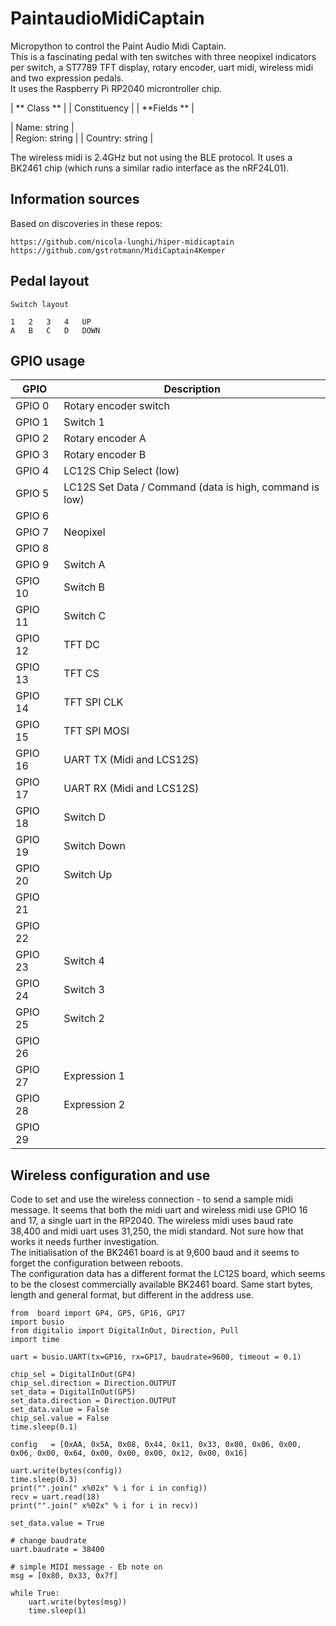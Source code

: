 # PaintaudioMidiCaptain
Micropython to control the Paint Audio Midi Captain.   
This is a fascinating pedal with ten switches with three neopixel indicators per switch, a ST7789 TFT display, rotary encoder, uart midi, wireless midi and two expression pedals.    
It uses the Raspberry Pi RP2040 microntroller chip.   


| ** Class  **                                                      |
| Constituency                                       | 
| **Fields  **                                                   |

| Name: string                                        |    
| Region: string                                      |
| Country: string                                   |



The wireless midi is 2.4GHz but not using the BLE protocol. It uses a BK2461 chip (which runs a similar radio interface as the nRF24L01).   

## Information sources

Based on discoveries in these repos:    

```
https://github.com/nicola-lunghi/hiper-midicaptain
https://github.com/gstrotmann/MidiCaptain4Kemper

```


## Pedal layout    

```
Switch layout

1   2   3   4   UP
A   B   C   D   DOWN
````


## GPIO usage    

| GPIO     | Description                                             |
|----------|---------------------------------------------------------|
| GPIO 0   | Rotary encoder switch                                   | 
| GPIO 1   | Switch 1                                                | 
| GPIO 2   | Rotary encoder A                                        | 
| GPIO 3   | Rotary encoder B                                        |  
| GPIO 4   | LC12S Chip Select (low)                                 | 
| GPIO 5   | LC12S Set Data / Command (data is high, command is low) | 
| GPIO 6   |                                                         | 
| GPIO 7   | Neopixel                                                | 
| GPIO 8   |                                                         | 
| GPIO 9   | Switch A                                                | 
| GPIO 10  | Switch B                                                | 
| GPIO 11  | Switch C                                                | 
| GPIO 12  | TFT DC                                                  | 
| GPIO 13  | TFT CS                                                  | 
| GPIO 14  | TFT SPI CLK                                             | 
| GPIO 15  | TFT SPI MOSI                                            | 
| GPIO 16  | UART TX  (Midi and LCS12S)                              | 
| GPIO 17  | UART RX  (Midi and LCS12S)                              | 
| GPIO 18  | Switch D                                                | 
| GPIO 19  | Switch Down                                             | 
| GPIO 20  | Switch Up                                               | 
| GPIO 21  |                                                         | 
| GPIO 22  |                                                         | 
| GPIO 23  | Switch 4                                                | 
| GPIO 24  | Switch 3                                                | 
| GPIO 25  | Switch 2                                                | 
| GPIO 26  |                                                         | 
| GPIO 27  | Expression 1                                            | 
| GPIO 28  | Expression 2                                            | 
| GPIO 29  |                                                         | 


## Wireless configuration and use    

Code to set and use the wireless connection - to send a sample midi message.
It seems that both the midi uart and wireless midi use GPIO 16 and 17, a single uart in the RP2040.   The wireless midi uses baud rate 38,400 and midi uart uses 31,250, the midi standard.   Not sure how that works it needs further investigation.    
The initialisation of the BK2461 board is at 9,600 baud and it seems to forget the configuration between reboots.   
The configuration data has a different format the LC12S board, which seems to be the closest commercially available BK2461 board.  Same start bytes, length and general format, but different in the address use.   

```
from  board import GP4, GP5, GP16, GP17
import busio
from digitalio import DigitalInOut, Direction, Pull
import time
    
uart = busio.UART(tx=GP16, rx=GP17, baudrate=9600, timeout = 0.1)

chip_sel = DigitalInOut(GP4)
chip_sel.direction = Direction.OUTPUT
set_data = DigitalInOut(GP5)
set_data.direction = Direction.OUTPUT
set_data.value = False
chip_sel.value = False
time.sleep(0.1)

config   = [0xAA, 0x5A, 0x08, 0x44, 0x11, 0x33, 0x00, 0x06, 0x00, 0x06, 0x00, 0x64, 0x00, 0x00, 0x00, 0x12, 0x00, 0x16]

uart.write(bytes(config))
time.sleep(0.3)
print("".join(" x%02x" % i for i in config))
recv = uart.read(18)
print("".join(" x%02x" % i for i in recv))

set_data.value = True

# change baudrate
uart.baudrate = 38400

# simple MIDI message - Eb note on
msg = [0x80, 0x33, 0x7f] 

while True:
    uart.write(bytes(msg))
    time.sleep(1)
```

